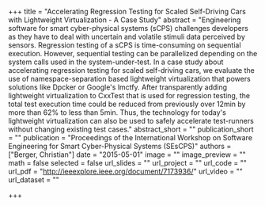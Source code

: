 +++
title = "Accelerating Regression Testing for Scaled Self-Driving Cars with Lightweight Virtualization - A Case Study"
abstract = "Engineering software for smart cyber-physical systems (sCPS) challenges developers as they have to deal with uncertain and volatile stimuli data perceived by sensors. Regression testing of a sCPS is time-consuming on sequential execution. However, sequential testing can be parallelized depending on the system calls used in the system-under-test. In a case study about accelerating regression testing for scaled self-driving cars, we evaluate the use of namespace-separation based lightweight virtualization that powers solutions like Dpcker or Google's lmctfy. After transparently adding lightweight virtualization to CxxTest that is used for regression testing, the total test execution time could be reduced from previously over 12min by more than 62% to less than 5min. Thus, the technology for today's lightweight virtualization can also be used to safely accelerate test-runners without changing existing test cases."
abstract_short = ""
publication_short = ""
publication = "Proceedings of the International Workshop on Software Engineering for Smart Cyber-Physical Systems (SEsCPS)"
authors = ["Berger, Christian"]
date = "2015-05-01"
image = ""
image_preview = ""
math = false
selected = false
url_slides = ""
url_project = ""
url_code = ""
url_pdf = "http://ieeexplore.ieee.org/document/7173936/"
url_video = ""
url_dataset = ""

+++
